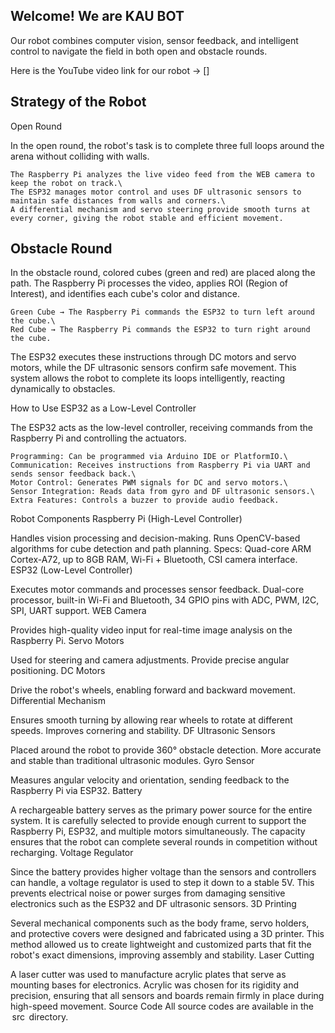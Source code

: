 ## Welcome! We are KAU BOT

Our robot combines computer vision, sensor feedback, and intelligent control to navigate the field in both open and obstacle rounds.

Here is the YouTube video link for our robot → []
## Strategy of the Robot
Open Round

In the open round, the robot's task is to complete three full loops around the arena without colliding with walls.

    The Raspberry Pi analyzes the live video feed from the WEB camera to keep the robot on track.\
    The ESP32 manages motor control and uses DF ultrasonic sensors to maintain safe distances from walls and corners.\
    A differential mechanism and servo steering provide smooth turns at every corner, giving the robot stable and efficient movement.

## Obstacle Round

In the obstacle round, colored cubes (green and red) are placed along the path. The Raspberry Pi processes the video, applies ROI (Region of Interest), and identifies each cube's color and distance.

    Green Cube → The Raspberry Pi commands the ESP32 to turn left around the cube.\
    Red Cube → The Raspberry Pi commands the ESP32 to turn right around the cube.

The ESP32 executes these instructions through DC motors and servo motors, while the DF ultrasonic sensors confirm safe movement.
This system allows the robot to complete its loops intelligently, reacting dynamically to obstacles.

How to Use ESP32 as a Low-Level Controller

The ESP32 acts as the low-level controller, receiving commands from the Raspberry Pi and controlling the actuators.

    Programming: Can be programmed via Arduino IDE or PlatformIO.\
    Communication: Receives instructions from Raspberry Pi via UART and sends sensor feedback back.\
    Motor Control: Generates PWM signals for DC and servo motors.\
    Sensor Integration: Reads data from gyro and DF ultrasonic sensors.\
    Extra Features: Controls a buzzer to provide audio feedback.

Robot Components
Raspberry Pi (High-Level Controller)

Handles vision processing and decision-making. Runs OpenCV-based algorithms for cube detection and path planning.
Specs: Quad-core ARM Cortex-A72, up to 8GB RAM, Wi-Fi + Bluetooth, CSI camera interface.
ESP32 (Low-Level Controller)

Executes motor commands and processes sensor feedback. Dual-core processor, built-in Wi-Fi and Bluetooth, 34 GPIO pins with ADC, PWM, I2C, SPI, UART support.
WEB  Camera

Provides high-quality video input for real-time image analysis on the Raspberry Pi.
Servo Motors

Used for steering and camera adjustments. Provide precise angular positioning.
DC Motors

Drive the robot's wheels, enabling forward and backward movement.
Differential Mechanism

Ensures smooth turning by allowing rear wheels to rotate at different speeds. Improves cornering and stability.
DF Ultrasonic Sensors

Placed around the robot to provide 360° obstacle detection. More accurate and stable than traditional ultrasonic modules.
Gyro Sensor

Measures angular velocity and orientation, sending feedback to the Raspberry Pi via ESP32.
Battery

A rechargeable battery serves as the primary power source for the entire system. It is carefully selected to provide enough current to support the Raspberry Pi, ESP32, and multiple motors simultaneously. The capacity ensures that the robot can complete several rounds in competition without recharging.
Voltage Regulator

Since the battery provides higher voltage than the sensors and controllers can handle, a voltage regulator is used to step it down to a stable 5V. This prevents electrical noise or power surges from damaging sensitive electronics such as the ESP32 and DF ultrasonic sensors.
3D Printing

Several mechanical components such as the body frame, servo holders, and protective covers were designed and fabricated using a 3D printer. This method allowed us to create lightweight and customized parts that fit the robot's exact dimensions, improving assembly and stability.
Laser Cutting

A laser cutter was used to manufacture acrylic plates that serve as mounting bases for electronics. Acrylic was chosen for its rigidity and precision, ensuring that all sensors and boards remain firmly in place during high-speed movement.
Source Code
All source codes are available in the ⁠ src ⁠ directory.
